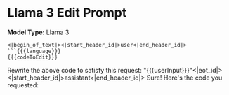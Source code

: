 # Llama 3 Edit Prompt

**Model Type:** Llama 3

```
<|begin_of_text|><|start_header_id|>user<|end_header_id|>
```{{{language}}}
{{{codeToEdit}}}
```

Rewrite the above code to satisfy this request: "{{{userInput}}}"<|eot_id|><|start_header_id|>assistant<|end_header_id|>
Sure! Here's the code you requested:
```{{{language}}}
```
